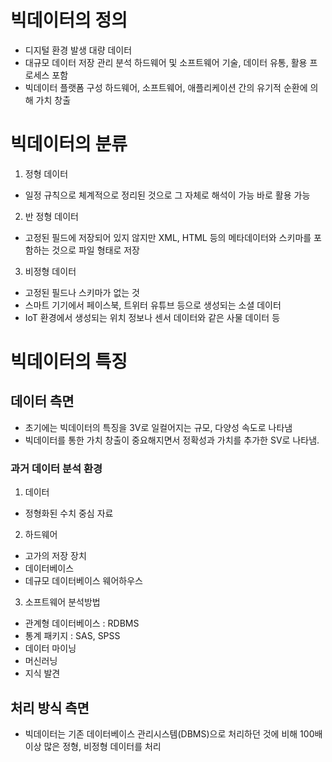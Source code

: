 # 빅데이터의 정의
- 디지털 환경 발생 대량 데이터
- 대규모 데이터 저장 관리 분석 하드웨어 및 소프트웨어 기술, 데이터 유통, 활용 프로세스 포함
- 빅데이터 플랫폼 구성 하드웨어, 소프트웨어, 애플리케이션 간의 유기적 순환에 의해 가치 창출

# 빅데이터의 분류
1. 정형 데이터
- 일정 규칙으로 체계적으로 정리된 것으로 그 자체로 해석이 가능 바로 활용 가능

2. 반 정형 데이터
- 고정된 필드에 저장되어 있지 않지만 XML,  HTML 등의 메타데이터와 스키마를 포함하는 것으로 파일 형태로 저장

3. 비정형 데이터
- 고정된 필드나 스키마가 없는 것
- 스마트 기기에서 페이스북, 트위터 유튜브 등으로 생성되는 소셜 데이터
- IoT 환경에서 생성되는 위치 정보나 센서 데이터와 같은 사물 데이터 등

# 빅데이터의 특징
## 데이터 측면
- 초기에는 빅데이터의 특징을 3V로 일컬어지는 규모, 다양성 속도로 나타냄
- 빅데이터를 통한 가치 창출이 중요해지면서 정확성과 가치를 추가한 SV로 나타냄.

### 과거 데이터 분석 환경
1. 데이터 
- 정형화된 수치 중심 자료

2. 하드웨어
- 고가의 저장 장치
- 데이터베이스
- 데규모 데이터베이스 웨어하우스

3. 소프트웨어 분석방법
- 관계형 데이터베이스 : RDBMS
- 통계 패키지 : SAS, SPSS
- 데이터 마이닝
- 머신러닝
- 지식 발견

## 처리 방식 측면
- 빅데이터는 기존 데이터베이스 관리시스템(DBMS)으로 처리하던 것에 비해 100배 이상 많은 정형, 비정형 데이터를 처리


